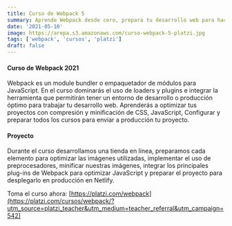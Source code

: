 ```yaml
---
title: Curso de Webpack 5
summary: Aprende Webpack desde cero, prepara tu desarrollo web para hacerlo más ágil, rápido y optimizado.
date: '2021-05-10'
image: https://arepa.s3.amazonaws.com/curso-webpack-5-platzi.jpg
tags: ['webpack', 'cursos', 'platzi']
draft: false
---
```


#### Curso de Webpack 2021

Webpack es un module bundler o empaquetador de módulos para JavaScript. En el curso dominarás el uso de loaders y plugins e integrar la herramienta que permitirán tener un entorno de desarrollo o producción óptimo para trabajar tu desarrollo web. Aprenderás a optimizar tus proyectos con compresión y minificación de CSS, JavaScript, Configurar y preparar todos los cursos para enviar a producción tu proyecto.

#### Proyecto

Durante el curso desarrollamos una tienda en línea, preparamos cada elemento para optimizar las imágenes utilizadas, implementar el uso de preprocesadores, minificar nuestras imágenes, integrar los principales plug-ins de Webpack para optimizar JavaScript y preparar el proyecto para desplegarlo en producción en Netlify.

Toma el curso ahora: [https://platzi.com/webpack](https://platzi.com/cursos/webpack/?utm_source=platzi_teacher&utm_medium=teacher_referral&utm_campaign=542)

